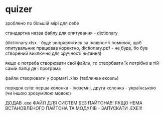 # quizer
зроблено по більшій мірі для себе

стандартна назва файлу для опитування - dictionary

(dictionary.xlsx - буде виправлятися за наявності помилок, щоб опитувальник працював коректно, dictionary.pdf - не буде, бо був створений виключно для зручності читання)

якщо є потреба створювати свої файли, то створбвати їх потрібно в тій самій папці де і програма

файли створювати у форматі .xlsx (табличка ексель)

порядок слів: перша колонка - іноземні, друга колонка - українською (чи іншою зрозумілою мовою)

ДОДАВ .exe ФАЙЛ ДЛЯ СИСТЕМ БЕЗ ПАЙТОНА!!! ЯКЩО НЕМА ВСТАНОВЛЕНОГО ПАЙТОНА ТА МОДУЛІВ - ЗАПУСКАТИ .EXE!!!
